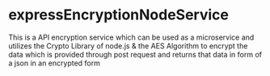 # expressEncryptionNodeService
This is a API encryption service which can be used as a microservice and utilizes the Crypto Library of node.js &amp; the AES Algorithm to encrypt the data which is provided through post request and returns that data in form of a json in an encrypted form
